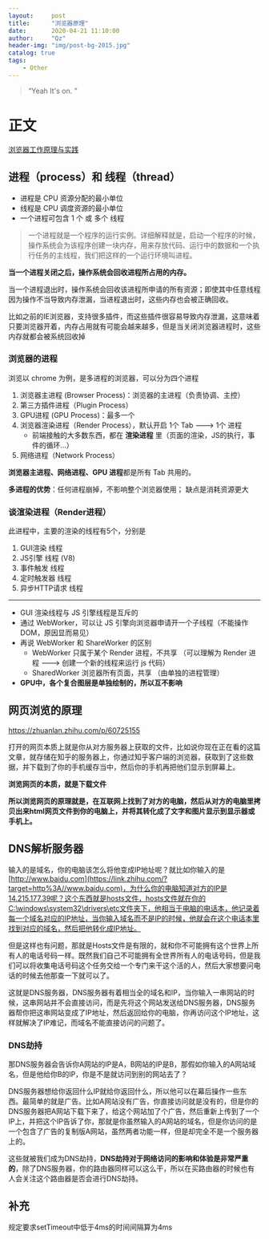 ```yaml
---
layout:     post
title:      "浏览器原理"
date:       2020-04-21 11:10:00
author:     "Qz"
header-img: "img/post-bg-2015.jpg"
catalog: true
tags:
    - Other
---
```


> “Yeah It's on. ”
>








# 正文



[浏览器工作原理与实践]( http://blog.poetries.top/browser-working-principle/guide/part1/lesson01.html )





## 进程（process）和 线程（thread）

  

- 进程是 CPU 资源分配的最小单位
- 线程是 CPU 调度资源的最小单位
- 一个进程可包含 1 个 或 多个 线程





> 一个进程就是一个程序的运行实例。详细解释就是，启动一个程序的时候，操作系统会为该程序创建一块内存，用来存放代码、运行中的数据和一个执行任务的主线程，我们把这样的一个运行环境叫进程。



 **当一个进程关闭之后，操作系统会回收进程所占用的内存。** 



当一个进程退出时，操作系统会回收该进程所申请的所有资源；即使其中任意线程因为操作不当导致内存泄漏，当进程退出时，这些内存也会被正确回收。

比如之前的IE浏览器，支持很多插件，而这些插件很容易导致内存泄漏，这意味着只要浏览器开着，内存占用就有可能会越来越多，但是当关闭浏览器进程时，这些内存就都会被系统回收掉



### 浏览器的进程

浏览以 chrome 为例，是多进程的浏览器，可以分为四个进程

  

1. 浏览器主进程 (Browser Process)：浏览器的主进程（负责协调、主控）
2. 第三方插件进程（Plugin Process）
3. GPU进程 (GPU Process)：最多一个
4. 浏览器渲染进程（Render Process），默认开启 1个 Tab ---> 1个 进程
   - 前端接触的大多数东西，都在 **渲染进程** 里（页面的渲染，JS的执行，事件的循环...）
5. 网络进程（Network Process）



**浏览器主进程、网络进程、GPU 进程**都是所有 Tab 共用的。



**多进程的优势**：任何进程崩掉，不影响整个浏览器使用； 缺点是消耗资源更大





### 谈渲染进程（Render进程）





此进程中，主要的渲染的线程有5个，分别是

1. GUI渲染 线程
2. JS引擎 线程 (V8)
3. 事件触发 线程
4. 定时触发器 线程
5. 异步HTTP请求 线程





------



- GUI 渲染线程与 JS 引擎线程是互斥的
- 通过 WebWorker，可以让 JS 引擎向浏览器申请开一个子线程（不能操作 DOM，原因显而易见）
- 再说 WebWorker 和 ShareWorker 的区别
  - WebWorker 只属于某个 Render 进程，不共享 （可以理解为 Render 进程 ---> 创建一个新的线程来运行 js 代码）
  - SharedWorker 浏览器所有页面，共享 （由单独的进程管理）
- **GPU中，各个复合图层是单独绘制的，所以互不影响**









## **网页浏览的原理**

[ https://zhuanlan.zhihu.com/p/60725155 ]( https://zhuanlan.zhihu.com/p/60725155 )



 打开的网页本质上就是你从对方服务器上获取的文件，比如说你现在正在看的这篇文章，就存储在知乎的服务器上，你通过知乎客户端的浏览器，获取到了这些数据，并下载到了你的手机缓存当中，然后你的手机再把他们显示到屏幕上。 



 **浏览网页的本质，就是下载文件** 



**所以浏览网页的原理就是，在互联网上找到了对方的电脑，然后从对方的电脑里拷贝出来html网页文件到你的电脑上，并将其转化成了文字和图片显示到显示器或手机上。**





## **DNS解析服务器**





 输入的是域名，你的电脑该怎么将他变成IP地址呢？就比如你输入的是[http://www.baidu.com](https://link.zhihu.com/?target=http%3A//www.baidu.com)，为什么你的电脑知道对方的IP是14.215.177.39呢？这个东西就是hosts文件，hosts文件就在你的C:\windows\system32\drivers\etc文件夹下，他相当于电脑的电话本，他记录着每一个域名对应的IP地址，当你输入域名而不是IP的时候，他就会在这个电话本里找到对应的域名，然后把他转化成IP地址。 



但是这样也有问题，那就是Hosts文件是有限的，就和你不可能拥有这个世界上所有人的电话号码一样。既然我们自己不可能拥有全世界所有人的电话号码，但是我们可以将收集电话号码这个任务交给一个专门来干这个活的人，然后大家想要问电话的时候去他那查一下就可以了。





这就是DNS服务器，DNS服务器有着相当全的域名和IP，当你输入一串网站的时候，这串网站并不会直接访问，而是先将这个网站发送给DNS服务器，DNS服务器帮你把这串网站变成了IP地址，然后返回给你的电脑，你再访问这个IP地址，这样就解决了IP难记，而域名不能直接访问的问题了。





### **DNS劫持**



那DNS服务器会告诉你A网站的IP是A，B网站的IP是B，那假如你输入的A网站域名，但是他给你B的IP，你是不是就访问到别的网站去了？



DNS服务器想给你返回什么IP就给你返回什么，所以他可以在幕后操作一些东西。最简单的就是广告。比如A网站没有广告，你直接访问就是没有的，但是你的DNS服务器把A网站下载下来了，给这个网站加了个广告，然后重新上传到了一个IP上，并把这个IP告诉了你，那就是你虽然输入的A网站的域名，但是你访问的是一个包含了广告的复制版A网站，虽然两者功能一样，但是却完全不是一个服务器上的。





这些就被我们成为DNS劫持，**DNS劫持对于网络访问的影响和体验是非常严重的**，除了DNS服务器，你的路由器同样可以这么干，所以在买路由器的时候也有人会关注这个路由器是否会进行DNS劫持。

















## 补充



规定要求setTimeout中低于4ms的时间间隔算为4ms















